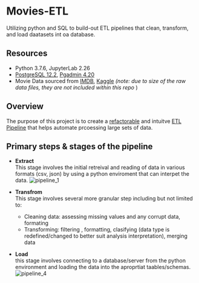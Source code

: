 # Movies-ETL
Utilizing python and SQL to build-out ETL pipelines that clean, transform, and load daatasets int oa database. 

##  Resources 
- Python 3.7.6, JupyterLab 2.26
- [PostgreSQL 12.2](https://www.postgresql.org/), [Pgadmin 4.20](https://www.pgadmin.org/) 
- Movie Data sourced from [IMDB](https://developer.imdb.com/?ref=ft_ds), [Kaggle](https://www.kaggle.com/) <i>(note: due to size of the raw data files, they are not included within this repo </i>)

## Overview 
The purpose of this project is to create a [refactorable](https://en.wikipedia.org/wiki/Code_refactoring) and intuitve [ETL Pipeline](https://databricks.com/glossary/etl-pipeline#:~:text=Back%20to%20glossary%20An%20ETL,Extract%2C%20Transform%2C%20and%20Load.) that helps automate prcoessing large sets of data. 


## Primary steps & stages of the pipeline 

- <b>Extract</b><br>
This stage involves the initial retreival and reading of data in various formats (csv, json) by using a python enviroment that can interpet the data. 
![pipeline_1]()

- <b>Transfrom</b><br>
This stage involves several more granular step including but not limited to: 
  - Cleaning data: assessing missing values and any corrupt data, formating   
  - Transforming: filtering , formatting, clasifying (data type is redefined/changed to better suit analysis interpretation), merging data

- <b>Load</b><br>
this stage involves connecting to a database/server from the python environment and loading the data into the aproprtiat taables/schemas. 
![pipeline_4]()



